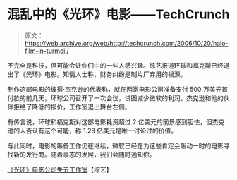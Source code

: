 # 混乱中的《光环》电影——TechCrunch

> 原文：<https://web.archive.org/web/http://techcrunch.com/2006/10/20/halo-film-in-turmoil/>

不完全是科技，但可能会让你们中的一些人感兴趣。综艺报道环球和福克斯已经退出了《光环》电影。知情人士称，财务纠纷是制片厂弃用的根源。

制作这部电影的彼得·杰克逊的代表称，就在两家电影公司准备支付 500 万美元首付款的前几天，环球公司召开了一次会议，试图减少微软的利润。杰克逊和他的伙伴拒绝了降低的报价，工作室退出舞台左侧。

有传言说，环球和福克斯对这部电影耗资超过 2 亿美元的前景感到胆怯，但杰克逊的人否认有这个可能，称 1.28 亿美元是唯一讨论过的价值。

与此同时，电影的筹备工作仍在继续，微软已经在为这些肯定会轰动一时的电影寻找新的发行商。随着事态的发展，我们会随时通知你。

[《光环》电影公司失去工作室](https://web.archive.org/web/20210301225014/http://www.variety.com/VR1117952317.html)【综艺】